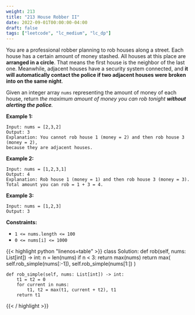 ```yaml
---
weight: 213
title: "213 House Robber II"
date: 2022-09-01T00:00:00-04:00
draft: false
tags: ["leetcode", "lc_medium", "lc_dp"]
---
```


You are a professional robber planning to rob houses along a street. Each house has a certain amount of money stashed. All houses at this place are **arranged in a circle**. That means the first house is the neighbor of the last one. Meanwhile, adjacent houses have a security system connected, and **it will automatically contact the police if two adjacent houses were broken into on the same night**.

Given an integer array `nums` representing the amount of money of each house, return _the maximum amount of money you can rob tonight **without alerting the police**._

**Example 1:**
```
Input: nums = [2,3,2]
Output: 3
Explanation: You cannot rob house 1 (money = 2) and then rob house 3 (money = 2),
because they are adjacent houses.
```
**Example 2:**
```
Input: nums = [1,2,3,1]
Output: 4
Explanation: Rob house 1 (money = 1) and then rob house 3 (money = 3).
Total amount you can rob = 1 + 3 = 4.
```
**Example 3:**
```
Input: nums = [1,2,3]
Output: 3
```

**Constraints:**
- `1 <= nums.length <= 100`
- `0 <= nums[i] <= 1000`

<div class="tabs"></div>
<div class="tab-content">
<div id="python" class="lang">
{{< highlight python "linenos=table" >}}
class Solution:
    def rob(self, nums: List[int]) -> int:
        n = len(nums)
        if n < 3:
            return max(nums)
        return max(
            self.rob_simple(nums[:-1]),
            self.rob_simple(nums[1:])
        )

    def rob_simple(self, nums: List[int]) -> int:
        t1 = t2 = 0
        for current in nums:
            t1, t2 = max(t1, current + t2), t1
        return t1
{{< / highlight >}}
</div>
</div>
